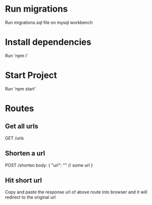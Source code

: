 # Run migrations

Run migrations.sql file on mysql workbench

# Install dependencies

Run 'npm i'

# Start Project

Run 'npm start'

# Routes

## Get all urls

GET /urls

## Shorten a url

POST /shorten
body: {
"url": "" // some url
}

## Hit short url

Copy and paste the response url of above route into browser and it will redirect to the original url
